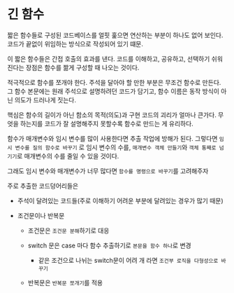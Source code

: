 # 긴 함수

짧은 함수들로 구성된 코드베이스를 얼핏 훑으면 연산하는 부분이 하나도 없어 보인다. 코드가 끝없이 위임하는 방식으로 작성되어 있기 떄문.

이 짧은 함수들은 간접 호출의 효과를 낸다. 코드를 이해하고, 공유하고, 선택하기 쉬워진다는 장점은 함수를 짦게 구성할 때 나오는 것이다.

적극적으로 함수를 쪼개야 한다. 주석을 달아야 할 만한 부분은 무조건 함수로 만든다. 그 함수 본문에는 원래 주석으로 설명하려던 코드가 담기고, 함수 이름은 동작 방식이 아닌 의도가 드러나게 짓는다.

핵심은 함수의 길이가 아닌 함소의 목적(의도)과 구현 코드의 괴리가 얼마나 큰가다. 무엇을 하는지를 코드가 잘 설명해주지 못할수록 함수로 만드는 게 유리하다.

함수가 매개변수와 임시 변수를 많이 사용한다면 추출 작업에 방해가 된다. 그렇다면 `임시 변수를 질의 함수로 바꾸기` 로 임시 변수의 수를, `매개변수 객체 만들기`와 `객체 통째로 넘기기`로 매개변수의 수를 줄일 수 있을 것이다.

그래도 임시 변수와 매개변수가 너무 많다면 `함수를 명령으로 바꾸기`를 고려해주자

주로 추출한 코드덩어리들은

-   주석이 달려있는 코드들(주로 이해하기 어려운 부분에 달려있는 경우가 많기 때문)
-   조건문이나 반복문

    -   조건문은 `조건문 분해`하기로 대응
    -   switch 문은 case 마다 함수 추출하기로 `본문을 함수 하나`로 변경

        -   같은 조건으로 나뉘는 switch문이 어려 개 라면 `조건부 로직을 다형성으로 바꾸기`

    -   반복문은 `반복문 쪼개기`를 적용
